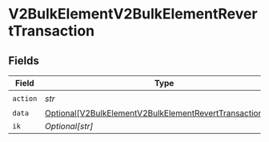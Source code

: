 # V2BulkElementV2BulkElementRevertTransaction


## Fields

| Field                                                                                                                               | Type                                                                                                                                | Required                                                                                                                            | Description                                                                                                                         |
| ----------------------------------------------------------------------------------------------------------------------------------- | ----------------------------------------------------------------------------------------------------------------------------------- | ----------------------------------------------------------------------------------------------------------------------------------- | ----------------------------------------------------------------------------------------------------------------------------------- |
| `action`                                                                                                                            | *str*                                                                                                                               | :heavy_check_mark:                                                                                                                  | N/A                                                                                                                                 |
| `data`                                                                                                                              | [Optional[V2BulkElementV2BulkElementRevertTransactionData]](../../models/shared/v2bulkelementv2bulkelementreverttransactiondata.md) | :heavy_minus_sign:                                                                                                                  | N/A                                                                                                                                 |
| `ik`                                                                                                                                | *Optional[str]*                                                                                                                     | :heavy_minus_sign:                                                                                                                  | N/A                                                                                                                                 |